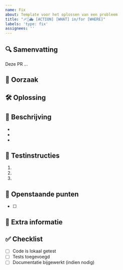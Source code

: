 ```yaml
---
name: Fix
about: Template voor het oplossen van een probleem
title: "🩹🐛🚑 [ACTION] [WHAT] in/for [WHERE]"
labels: 'type: fix'
assignees: ''
---
```


## 🔍 Samenvatting

<!-- Geef een korte beschrijving van deze wijziging (1-3 zinnen) -->

Deze PR ...

## 🐞 Oorzaak

<!-- Geef een beschrijving van de oorzaak van het probleem -->

## 🛠️ Oplossing

<!-- Geef een beschrijving hoe je het probleem hebt opgelost-->

## 📝 Beschrijving

<!-- Beschrijf in detail en puntsgewijs wat je aangepast hebt. -->

-
-
-

## 🧪 Testinstructies

<!-- Hoe kan een reviewer je wijzigingen testen? Houd het eenvoudig en concreet -->

1.
1.
1.

## 📌 Openstaande punten

<!-- Verwijder deze sectie als er geen openstaande punten zijn -->

- [ ]

## 💬 Extra informatie

<!-- Optioneel: relevante context, screenshots, links naar tickets -->


## ✅ Checklist

- [ ] Code is lokaal getest
- [ ] Tests toegevoegd
- [ ] Documentatie bijgewerkt (indien nodig)
